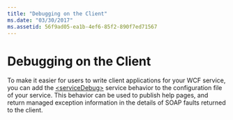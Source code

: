 ```yaml
---
title: "Debugging on the Client"
ms.date: "03/30/2017"
ms.assetid: 56f9ad05-ea1b-4ef6-85f2-890f7ed71567
---
```

# Debugging on the Client
To make it easier for users to write client applications for your WCF service, you can add the [\<serviceDebug>](../../../configure-apps/file-schema/wcf/servicedebug.md) service behavior to the configuration file of your service. This behavior can be used to publish help pages, and return managed exception information in the details of SOAP faults returned to the client.
